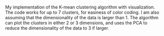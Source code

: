 My implementation of the K-mean clustering algorithm with visualization. 
The code works for up to 7 clusters, for easiness of color coding. I am also assuming that the dimensionality of the data is larger than 1. The algorithm
can plot the clusters in either 2 or 3 dimensions, and uses the PCA to reduce the dimensionality of the data to 3 if larger.
